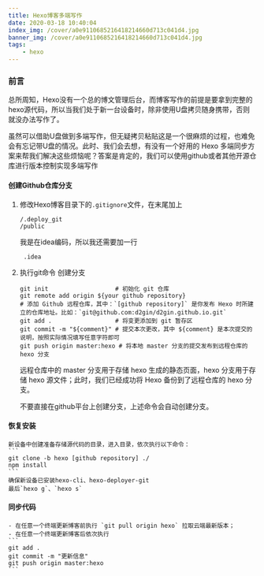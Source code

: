 ```yaml
---
title: Hexo博客多端写作
date: 2020-03-18 10:40:04
index_img: /cover/a0e9110685216418214660d713c041d4.jpg
banner_img: /cover/a0e9110685216418214660d713c041d4.jpg
tags:
	- hexo
---
```


### 前言

总所周知，Hexo没有一个总的博文管理后台，而博客写作的前提是要拿到完整的hexo源代码，所以当我们处于新一台设备时，除非使用U盘拷贝随身携带，否则就没办法写作了。

虽然可以借助U盘做到多端写作，但无疑拷贝粘贴这是一个很麻烦的过程，也难免会有忘记带U盘的情况。此时、我们会去想，有没有一个好用的 Hexo 多端同步方案来帮我们解决这些烦恼呢？答案是肯定的，我们可以使用github或者其他开源仓库进行版本控制实现多端写作

#### 创建Github仓库分支

  1. 修改Hexo博客目录下的`.gitignore`文件，在末尾加上

     ```
     /.deploy_git
     /public
     ```

     我是在idea编码，所以我还需要加一行

     ```
      .idea
     ```
     
  2. 执行git命令 创建分支
     ```
     git init  					# 初始化 git 仓库
     git remote add origin ${your github repository}
     # 添加 Github 远程仓库，其中：`[github repository]` 是你发布 Hexo 时所建立的仓库地址。比如：`git@github.com:d2gin/d2gin.github.io.git`
     git add . 					# 将变更添加到 git 暂存区
     git commit -m "${comment}"	# 提交本次更改，其中 ${comment} 是本次提交的说明，按照实际情况填写任意字符即可
     git push origin master:hexo # 将本地 master 分支的提交发布到远程仓库的 hexo 分支
     ```
     
     远程仓库中的 master 分支用于存储 hexo 生成的静态页面，hexo 分支用于存储 hexo 源文件；此时，我们已经成功将 Hexo 备份到了远程仓库的 hexo 分支。
     
     不要直接在github平台上创建分支，上述命令会自动创建分支。

#### 恢复安装
	新设备中创建准备存储源代码的目录，进入目录，依次执行以下命令：
	```
	git clone -b hexo [github repository] ./
	npm install
	```
	确保新设备已安装hexo-cli、hexo-deployer-git
	最后`hexo g`、`hexo s`
#### 同步代码
	- 在任意一个终端更新博客前执行 `git pull origin hexo` 拉取云端最新版本；
	- 在任意一个终端更新博客后依次执行
	```
	git add .
	git commit -m "更新信息"
	git push origin master:hexo
	```